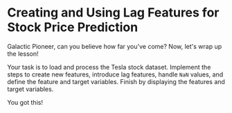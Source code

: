 # Creating and Using Lag Features for Stock Price Prediction

Galactic Pioneer, can you believe how far you've come? Now, let's wrap up the lesson!

Your task is to load and process the Tesla stock dataset. Implement the steps to create new features, introduce lag features, handle `NaN` values, and define the feature and target variables. Finish by displaying the features and target variables.

You got this!